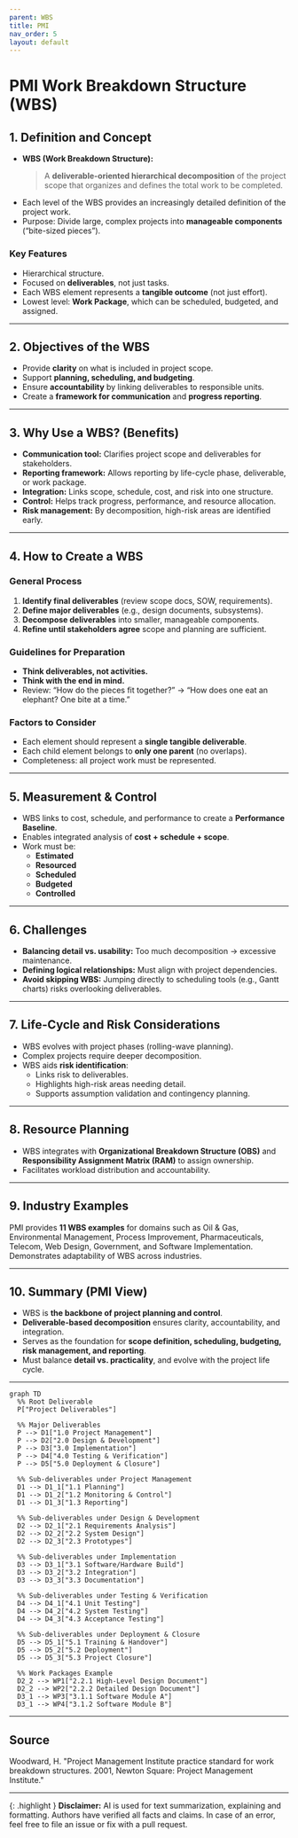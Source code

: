 ```yaml
---
parent: WBS
title: PMI
nav_order: 5
layout: default
---
```


# PMI Work Breakdown Structure (WBS)

## 1. Definition and Concept

- **WBS (Work Breakdown Structure):**
    > A **deliverable-oriented hierarchical decomposition** of the project scope that organizes and defines the total work to be completed.
- Each level of the WBS provides an increasingly detailed definition of the project work.
- Purpose: Divide large, complex projects into **manageable components** (“bite-sized pieces”).

### Key Features

- Hierarchical structure.
- Focused on **deliverables**, not just tasks.
- Each WBS element represents a **tangible outcome** (not just effort).
- Lowest level: **Work Package**, which can be scheduled, budgeted, and assigned.

---

## 2. Objectives of the WBS

- Provide **clarity** on what is included in project scope.
- Support **planning, scheduling, and budgeting**.
- Ensure **accountability** by linking deliverables to responsible units.
- Create a **framework for communication** and **progress reporting**.

---

## 3. Why Use a WBS? (Benefits)

- **Communication tool:** Clarifies project scope and deliverables for stakeholders.
- **Reporting framework:** Allows reporting by life-cycle phase, deliverable, or work package.
- **Integration:** Links scope, schedule, cost, and risk into one structure.
- **Control:** Helps track progress, performance, and resource allocation.
- **Risk management:** By decomposition, high-risk areas are identified early.

---

## 4. How to Create a WBS

### General Process

1. **Identify final deliverables** (review scope docs, SOW, requirements).
2. **Define major deliverables** (e.g., design documents, subsystems).
3. **Decompose deliverables** into smaller, manageable components.
4. **Refine until stakeholders agree** scope and planning are sufficient.

### Guidelines for Preparation

- **Think deliverables, not activities.**
- **Think with the end in mind.**
- Review: “How do the pieces fit together?” → “How does one eat an elephant? One bite at a time.”

### Factors to Consider

- Each element should represent a **single tangible deliverable**.
- Each child element belongs to **only one parent** (no overlaps).
- Completeness: all project work must be represented.

---

## 5. Measurement & Control

- WBS links to cost, schedule, and performance to create a **Performance Baseline**.
- Enables integrated analysis of **cost + schedule + scope**.
- Work must be:
    - **Estimated**
    - **Resourced**
    - **Scheduled**
    - **Budgeted**
    - **Controlled**

---

## 6. Challenges

- **Balancing detail vs. usability:** Too much decomposition → excessive maintenance.
- **Defining logical relationships:** Must align with project dependencies.
- **Avoid skipping WBS:** Jumping directly to scheduling tools (e.g., Gantt charts) risks overlooking deliverables.

---

## 7. Life-Cycle and Risk Considerations

- WBS evolves with project phases (rolling-wave planning).
- Complex projects require deeper decomposition.
- WBS aids **risk identification**:
    - Links risk to deliverables.
    - Highlights high-risk areas needing detail.
    - Supports assumption validation and contingency planning.

---

## 8. Resource Planning

- WBS integrates with **Organizational Breakdown Structure (OBS)** and **Responsibility Assignment Matrix (RAM)** to assign ownership.
- Facilitates workload distribution and accountability.

---

## 9. Industry Examples

PMI provides **11 WBS examples** for domains such as Oil & Gas, Environmental Management, Process Improvement, Pharmaceuticals, Telecom, Web Design, Government, and Software Implementation.  
Demonstrates adaptability of WBS across industries.

---

## 10. Summary (PMI View)

- WBS is **the backbone of project planning and control**.
- **Deliverable-based decomposition** ensures clarity, accountability, and integration.
- Serves as the foundation for **scope definition, scheduling, budgeting, risk management, and reporting**.
- Must balance **detail vs. practicality**, and evolve with the project life cycle.

---

```mermaid
graph TD
  %% Root Deliverable
  P["Project Deliverables"]

  %% Major Deliverables
  P --> D1["1.0 Project Management"]
  P --> D2["2.0 Design & Development"]
  P --> D3["3.0 Implementation"]
  P --> D4["4.0 Testing & Verification"]
  P --> D5["5.0 Deployment & Closure"]

  %% Sub-deliverables under Project Management
  D1 --> D1_1["1.1 Planning"]
  D1 --> D1_2["1.2 Monitoring & Control"]
  D1 --> D1_3["1.3 Reporting"]

  %% Sub-deliverables under Design & Development
  D2 --> D2_1["2.1 Requirements Analysis"]
  D2 --> D2_2["2.2 System Design"]
  D2 --> D2_3["2.3 Prototypes"]

  %% Sub-deliverables under Implementation
  D3 --> D3_1["3.1 Software/Hardware Build"]
  D3 --> D3_2["3.2 Integration"]
  D3 --> D3_3["3.3 Documentation"]

  %% Sub-deliverables under Testing & Verification
  D4 --> D4_1["4.1 Unit Testing"]
  D4 --> D4_2["4.2 System Testing"]
  D4 --> D4_3["4.3 Acceptance Testing"]

  %% Sub-deliverables under Deployment & Closure
  D5 --> D5_1["5.1 Training & Handover"]
  D5 --> D5_2["5.2 Deployment"]
  D5 --> D5_3["5.3 Project Closure"]

  %% Work Packages Example
  D2_2 --> WP1["2.2.1 High-Level Design Document"]
  D2_2 --> WP2["2.2.2 Detailed Design Document"]
  D3_1 --> WP3["3.1.1 Software Module A"]
  D3_1 --> WP4["3.1.2 Software Module B"]
```

---

## Source

Woodward, H. "Project Management Institute practice standard for work breakdown structures. 2001, Newton Square: Project Management Institute."

---

{: .highlight }
**Disclaimer:** AI is used for text summarization, explaining and formatting. Authors have verified all facts and claims. In case of an error, feel free to file an issue or fix with a pull request.
